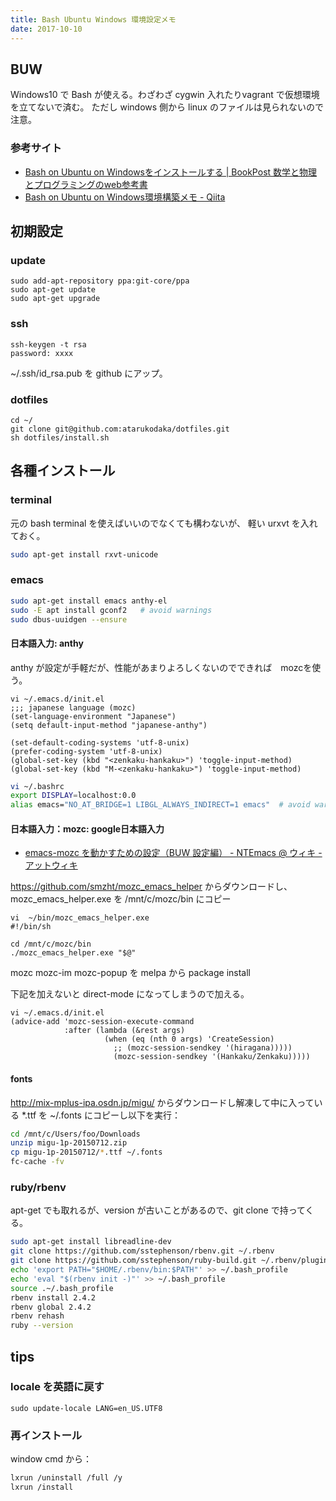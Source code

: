 ```yaml
---
title: Bash Ubuntu Windows 環境設定メモ
date: 2017-10-10
---
```


## BUW
Windows10 で Bash が使える。わざわざ cygwin 入れたりvagrant で仮想環境を立てないで済む。
ただし windows 側から linux のファイルは見られないので注意。

### 参考サイト

- [Bash on Ubuntu on Windowsをインストールする \| BookPost 数学と物理とプログラミングのweb参考書](http://bookpost.jp/books/code/posts/install-bash-on-ubuntu-on-windows/)
- [Bash on Ubuntu on Windows環境構築メモ \- Qiita](https://qiita.com/pepo/items/52a19ce5994ebaff9add)


## 初期設定
### update
```
sudo add-apt-repository ppa:git-core/ppa
sudo apt-get update
sudo apt-get upgrade
```

### ssh
```
ssh-keygen -t rsa
password: xxxx
```

~/.ssh/id_rsa.pub を github にアップ。

### dotfiles
```
cd ~/
git clone git@github.com:atarukodaka/dotfiles.git
sh dotfiles/install.sh
```

## 各種インストール
### terminal

元の bash terminal を使えばいいのでなくても構わないが、
軽い urxvt を入れておく。

```sh
sudo apt-get install rxvt-unicode
```

### emacs

```sh
sudo apt-get install emacs anthy-el
sudo -E apt install gconf2   # avoid warnings
sudo dbus-uuidgen --ensure
```

#### 日本語入力: anthy
anthy が設定が手軽だが、性能があまりよろしくないのでできれば　mozcを使う。

```elisp
vi ~/.emacs.d/init.el
;;; japanese language (mozc)
(set-language-environment "Japanese")
(setq default-input-method "japanese-anthy")

(set-default-coding-systems 'utf-8-unix)
(prefer-coding-system 'utf-8-unix)
(global-set-key (kbd "<zenkaku-hankaku>") 'toggle-input-method)
(global-set-key (kbd "M-<zenkaku-hankaku>") 'toggle-input-method)
```

```sh
vi ~/.bashrc
export DISPLAY=localhost:0.0
alias emacs="NO_AT_BRIDGE=1 LIBGL_ALWAYS_INDIRECT=1 emacs"  # avoid warnings

```

#### 日本語入力：mozc: google日本語入力
- [emacs\-mozc を動かすための設定（BUW 設定編） \- NTEmacs @ ウィキ \- アットウィキ](https://www49.atwiki.jp/ntemacs/pages/61.html)

https://github.com/smzht/mozc_emacs_helper からダウンロードし、
mozc\_emacs_helper.exe を /mnt/c/mozc/bin にコピー

```
vi  ~/bin/mozc_emacs_helper.exe
#!/bin/sh

cd /mnt/c/mozc/bin
./mozc_emacs_helper.exe "$@"
```

mozc mozc-im mozc-popup を melpa から package install

下記を加えないと direct-mode になってしまうので加える。

```
vi ~/.emacs.d/init.el
(advice-add 'mozc-session-execute-command
            :after (lambda (&rest args)
                     (when (eq (nth 0 args) 'CreateSession)
                       ;; (mozc-session-sendkey '(hiragana)))))
                       (mozc-session-sendkey '(Hankaku/Zenkaku)))))
```

#### fonts
http://mix-mplus-ipa.osdn.jp/migu/ からダウンロードし解凍して中に入っている *.ttf を
~/.fonts にコピーし以下を実行：

```sh
cd /mnt/c/Users/foo/Downloads
unzip migu-1p-20150712.zip
cp migu-1p-20150712/*.ttf ~/.fonts
fc-cache -fv
```

### ruby/rbenv

apt-get でも取れるが、version が古いことがあるので、git clone で持ってくる。

```sh
sudo apt-get install libreadline-dev
git clone https://github.com/sstephenson/rbenv.git ~/.rbenv
git clone https://github.com/sstephenson/ruby-build.git ~/.rbenv/plugins/ruby-build
echo 'export PATH="$HOME/.rbenv/bin:$PATH"' >> ~/.bash_profile
echo 'eval "$(rbenv init -)"' >> ~/.bash_profile
source .~/.bash_profile
rbenv install 2.4.2
rbenv global 2.4.2
rbenv rehash
ruby --version
```


## tips

### locale を英語に戻す

```
sudo update-locale LANG=en_US.UTF8
```

### 再インストール
window cmd から：

```sh
lxrun /uninstall /full /y
lxrun /install
```
